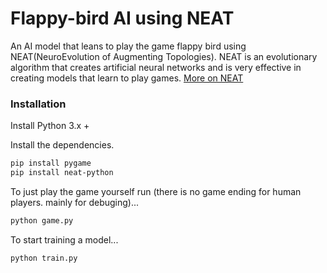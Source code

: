 # Flappy-bird AI using NEAT

An AI model that leans to play the game flappy bird using NEAT(NeuroEvolution of Augmenting Topologies).
NEAT is an evolutionary algorithm that creates artificial neural networks and is very effective in creating models that learn to play games.
[More on NEAT](https://neat-python.readthedocs.io/en/latest/neat_overview.html)

### Installation

Install Python 3.x +

Install the dependencies.

```sh
pip install pygame
pip install neat-python
```

To just play the game yourself run (there is no game ending for human players. mainly for debuging)...

```sh
python game.py
```

To start training a model...

```sh
python train.py
```

